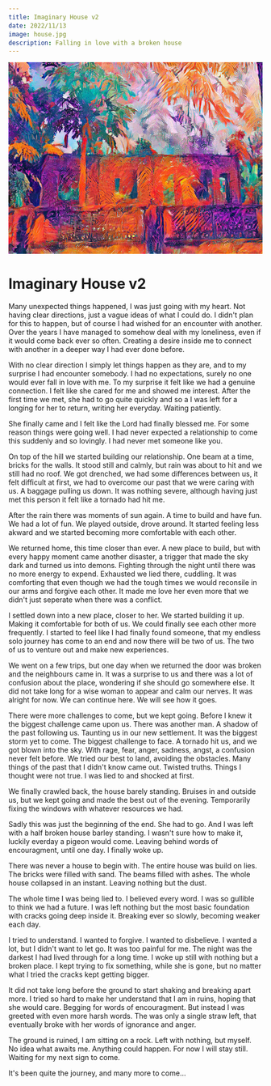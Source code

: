 ```yaml
---
title: Imaginary House v2
date: 2022/11/13
image: house.jpg
description: Falling in love with a broken house
---
```


![clingy tree](/static/posts/house.jpg)

# Imaginary House v2

Many unexpected things happened, I was just going with my heart. Not having clear directions, just a vague ideas of what I could do. I didn't plan for this to happen, but of course I had wished for an encounter with another. Over the years I have managed to somehow deal with my loneliness, even if it would come back ever so often. Creating a desire inside me to connect with another in a deeper way I had ever done before.

With no clear direction I simply let things happen as they are, and to my surprise I had encounter somebody. I had no expectations, surely no one would ever fall in love with me. To my surprise it felt like we had a genuine connection. I felt like she cared for me and showed me interest. After the first time we met, she had to go quite quickly and so a I was left for a longing for her to return, writing her everyday. Waiting patiently.

She finally came and I felt like the Lord had finally blessed me. For some reason things were going well. I had never expected a relationship to come this suddenly and so lovingly. I had never met someone like you.

On top of the hill we started building our relationship. One beam at a time, bricks for the walls. It stood still and calmly, but rain was about to hit and we still had no roof. We got drenched, we had some differences between us, it felt difficult at first, we had to overcome our past that we were caring with us. A baggage pulling us down. It was nothing severe, although having just met this person it felt like a tornado had hit me.

After the rain there was moments of sun again. A time to build and have fun. We had a lot of fun. We played outside, drove around. It started feeling less akward and we started becoming more comfortable with each other.

We returned home, this time closer than ever. A new place to build, but with every happy moment came another disaster, a trigger that made the sky dark and turned us into demons. Fighting through the night until there was no more energy to expend. Exhausted we lied there, cuddling. It was comforting that even though we had the tough times we would reconsile in our arms and forgive each other. It made me love her even more that we didn't just seperate when there was a conflict.

I settled down into a new place, closer to her. We started building it up. Making it comfortable for both of us. We could finally see each other more frequently. I started to feel like I had finally found someone, that my endless solo journey has come to an end and now there will be two of us. The two of us to venture out and make new experiences.

We went on a few trips, but one day when we returned the door was broken and the neighbours came in. It was a surprise to us and there was a lot of confusion about the place, wondering if she should go somewhere else. It did not take long for a wise woman to appear and calm our nerves. It was alright for now. We can continue here. We will see how it goes.

There were more challenges to come, but we kept going. Before I knew it the biggest challenge came upon us. There was another man. A shadow of the past following us. Taunting us in our new settlement. It was the biggest storm yet to come. The biggest challenge to face. A tornado hit us, and we got blown into the sky. With rage, fear, anger, sadness, angst, a confusion never felt before. We tried our best to land, avoiding the obstacles. Many things of the past that I didn't know came out. Twisted truths. Things I thought were not true. I was lied to and shocked at first.

We finally crawled back, the house barely standing. Bruises in and outside us, but we kept going and made the best out of the evening. Temporarily fixing the windows with whatever resources we had.

Sadly this was just the beginning of the end. She had to go. And I was left with a half broken house barley standing. I wasn't sure how to make it, luckily everday a pigeon would come. Leaving behind words of encouragment, until one day. I finally woke up.

There was never a house to begin with. The entire house was build on lies. The bricks were filled with sand. The beams filled with ashes. The whole house collapsed in an instant. Leaving nothing but the dust.

The whole time I was being lied to. I believed every word. I was so gullible to think we had a future. I was left nothing but the most basic foundation with cracks going deep inside it. Breaking ever so slowly, becoming weaker each day.

I tried to understand. I wanted to forgive. I wanted to disbelieve. I wanted a lot, but I didn't want to let go. It was too painful for me. The night was the darkest I had lived through for a long time. I woke up still with nothing but a broken place. I kept trying to fix something, while she is gone, but no matter what I tried the cracks kept getting bigger.

It did not take long before the ground to start shaking and breaking apart more. I tried so hard to make her understand that I am in ruins, hoping that she would care. Begging for words of encouragment. But instead I was greeted with even more harsh words. The was only a single straw left, that eventually broke with her words of ignorance and anger.

The ground is ruined, I am sitting on a rock. Left with nothing, but myself. No idea what awaits me. Anything could happen. For now I will stay still. Waiting for my next sign to come.

It's been quite the journey, and many more to come...




